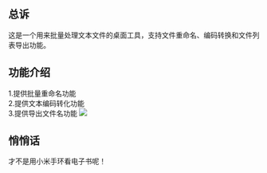 ## **总诉**
这是一个用来批量处理文本文件的桌面工具，支持文件重命名、编码转换和文件列表导出功能。

## 功能介绍
1.提供批量重命名功能  
2.提供文本编码转化功能  
3.提供导出文件名功能
![](https://github.com/magisk-for-arm/-/blob/main/%E5%9B%BE1.png)

## 悄悄话
才不是用小米手环看电子书呢！
